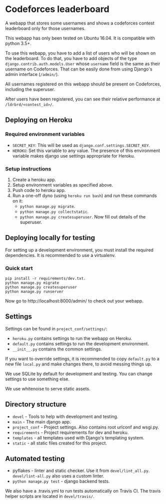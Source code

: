 # Codeforces leaderboard

A webapp that stores some usernames and shows a codeforces
contest leaderboard only for those usernames.

This webapp has only been tested on Ubuntu 16.04.
It is compatible with python 3.5+.

To use this webapp, you have to add a list of users who will be shown on the leaderboard.
To do that, you have to add objects of the type `django.contrib.auth.models.User`
whose `username` field is the same as their username on Codeforces.
That can be easily done from using Django's admin interface (`/admin/`).

All usernames registered on this webapp should be present on Codeforces, including the superuser.

After users have been registered, you can see their relative performance at `/ldrbrd/<contest_id>/`.

## Deploying on Heroku

### Required environment variables

* `SECRET_KEY`: This will be used as `django.conf.settings.SECRET_KEY`.
* `HEROKU`: Set this variable to any value.
  The presence of this environment variable makes django use settings appropriate for Heroku.

### Setup instructions

1.  Create a heroku app.
2.  Setup environment variables as specified above.
3.  Push code to heroku app.
4.  Run a one-off dyno (using `heroku run bash`) and run these commands on it:
    * `python manage.py migrate`.
    * `python manage.py collectstatic`.
    * `python manage.py createsuperuser`. Now fill out details of the superuser.

## Deploying locally for testing

For setting up a development environment, you must install the required dependencies.
It is recommended to use a virtualenv.

### Quick start

    pip install -r requirements/dev.txt.
    python manage.py migrate
    python manage.py createsuperuser
    python manage.py runserver

Now go to http://localhost:8000/admin/ to check out your webapp.

## Settings

Settings can be found in `project_conf/settings/`:

* `heroku.py` contains settings to run the webapp on Heroku.
* `default.py` contains settings to run the development environment.
* `__init__.py` contains the common settings.

If you want to override settings, it is recommended to copy `default.py`
to a new file `local.py` and make changes there, to avoid messing things up.

We use SQLite by default for development and testing.
You can change settings to use something else.

We use whitenoise to serve static assets.

## Directory structure

* `devel` - Tools to help with development and testing.
* `main` - The main django app.
* `project_conf` - Project settings. Also contains root urlconf and wsgi.py.
* `requirements` - Project requirements for dev and heroku.
* `templates` - all templates used with Django's templating system.
* `static` - all static files created for this project.

## Automated testing

* pyflakes - linter and static checker.
  Use it from `devel/lint_all.py`.
  `devel/lint-all.py` also uses a custom linter.
* `python manage.py test` - django backend tests.

We also have a .travis.yml to run tests automatically on Travis CI.
The travis helper scripts are located in `devel/travis/`.
